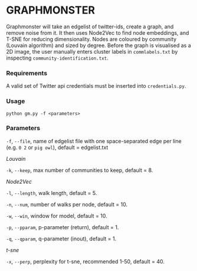 # GRAPHMONSTER

Graphmonster will take an edgelist of twitter-ids, create a graph, and remove noise from it. It then uses Node2Vec to find node embeddings, and T-SNE for reducing dimensionality. Nodes are coloured by community (Louvain algorithm) and sized by degree. Before the graph is visualised as a 2D image, the user manually enters cluster labels in `commlabels.txt` by inspecting `community-identification.txt`.

### Requirements

A valid set of Twitter api credentials must be inserted into `credentials.py`.

### Usage

```
python gm.py -f <parameters>
```

### Parameters

`-f`, `--file`, name of edgelist file with one space-separated edge per line (e.g. `0 2` or `pig owl`), default = edgelist.txt

_Louvain_

`-k`, `--keep`, max number of communities to keep, default = 8.

_Node2Vec_

`-l`, `--length`, walk length, default = 5. 

`-n`, `--num`, number of walks per node, default = 10.

`-w`, `--win`, window for model, default = 10.

`-p`, `--pparam`, p-parameter (return), default = 1.

`-q`, `--qparam`, q-parameter (inout), default = 1.

_t-sne_

`-x`, `--perp`, perplexity for t-sne, recommended 1-50, default = 40.
